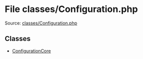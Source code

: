 File classes/Configuration.php
=========

Source: [classes/Configuration.php](https://github.com/PrestaShop/PrestaShop/blob/1.5.6.3/classes/Configuration.php)


Classes
-------

* [ConfigurationCore](class.ConfigurationCore.md)

